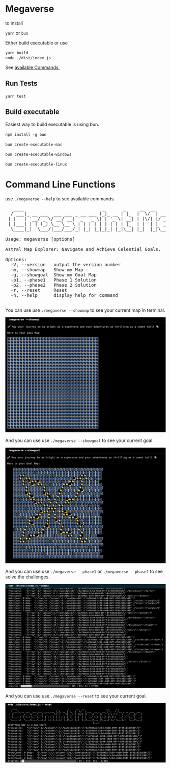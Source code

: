 # Megaverse

to install

<code>yarn</code> or <code>bun</code>

Either build executable or use

```
yarn build
node ./dist/index.js
```

See [available Commands.](#commandline)

## Run Tests

<code>yarn test</code>

## Build executable

Easiest way to build executable is using bun.

<code>npm install -g bun</code>

<code>bun create-executable-mac</code>

<code>bun create-executable-windows</code>

<code>bun create-executable-linux</code>

<a name="commandline"></a>

# Command Line Functions

use <code>./megaverse --help</code> to see available commands.

<pre>
   ____                             _       _     __  __                __     __
  / ___|_ __ ___  ___ ___ _ __ ___ (_)_ __ | |_  |  \/  | ___  __ _  __ \ \   / /__ _ __ ___  ___
 | |   | '__/ _ \/ __/ __| '_ ` _ \| | '_ \| __| | |\/| |/ _ \/ _` |/ _` \ \ / / _ \ '__/ __|/ _ \
 | |___| | | (_) \__ \__ \ | | | | | | | | | |_  | |  | |  __/ (_| | (_| |\ V /  __/ |  \__ \  __/
  \____|_|  \___/|___/___/_| |_| |_|_|_| |_|\__| |_|  |_|\___|\__, |\__,_| \_/ \___|_|  |___/\___|
                                                              |___/
Usage: megaverse [options]

Astral Map Explorer: Navigate and Achieve Celestial Goals.

Options:
  -V, --version   output the version number
  -m, --showmap   Show my Map
  -g, --showgoal  Show my Goal Map
  -p1, --phase1   Phase 1 Solution
  -p2, --phase2   Phase 2 Solution
  -r, --reset     Reset
  -h, --help      display help for command

</pre>
<p>
You can use use <code>./megaverse --showmap</code> to see your current map in terminal.

<a href="#"><img src="./_assets/cli_showmap.png"  width="600" ></a>

</p>

<p>
And you can use use <code>./megaverse --showgoal</code> to see your current goal.

<a href="#"><img src="./_assets/cli_showgoal.png"  width="600" ></a>
</p>


<p>
And you can use use <code>./megaverse --phase1</code> or <code>./megaverse --phase2</code> to see solve the challenges.

<a href="#"><img src="./_assets/cli_phase2.png"  width="600" ></a>
</p>

<p>
And you can use use <code>./megaverse --reset</code> to see your current goal.

<a href="#"><img src="./_assets/cli_reset.png"  width="600" ></a>
</p>

